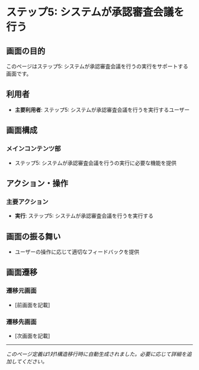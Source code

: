 # ステップ5: システムが承認審査会議を行う

## 画面の目的
このページはステップ5: システムが承認審査会議を行うの実行をサポートする画面です。

## 利用者
- **主要利用者**: ステップ5: システムが承認審査会議を行うを実行するユーザー

## 画面構成

### メインコンテンツ部
- ステップ5: システムが承認審査会議を行うの実行に必要な機能を提供

## アクション・操作

### 主要アクション
- **実行**: ステップ5: システムが承認審査会議を行うを実行する

## 画面の振る舞い
- ユーザーの操作に応じて適切なフィードバックを提供

## 画面遷移

### 遷移元画面
- [前画面を記載]

### 遷移先画面
- [次画面を記載]

---
*このページ定義は1対1構造移行時に自動生成されました。必要に応じて詳細を追加してください。*

